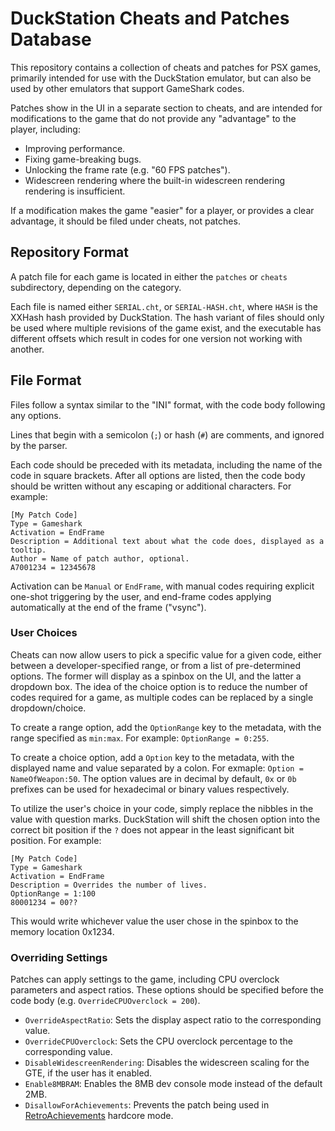 # DuckStation Cheats and Patches Database

This repository contains a collection of cheats and patches for PSX games, primarily intended for use with the DuckStation
emulator, but can also be used by other emulators that support GameShark codes.

Patches show in the UI in a separate section to cheats, and are intended for modifications to the game that do not provide
any "advantage" to the player, including:
 - Improving performance.
 - Fixing game-breaking bugs.
 - Unlocking the frame rate (e.g. "60 FPS patches").
 - Widescreen rendering where the built-in widescreen rendering rendering is insufficient.

If a modification makes the game "easier" for a player, or provides a clear advantage, it should be filed under cheats, not patches.

## Repository Format

A patch file for each game is located in either the `patches` or `cheats` subdirectory, depending on the category.

Each file is named either `SERIAL.cht`, or `SERIAL-HASH.cht`, where `HASH` is the XXHash hash provided by DuckStation.
The hash variant of files should only be used where multiple revisions of the game exist, and the executable has different
offsets which result in codes for one version not working with another.

## File Format

Files follow a syntax similar to the "INI" format, with the code body following any options.

Lines that begin with a semicolon (`;`) or hash (`#`) are comments, and ignored by the parser.

Each code should be preceded with its metadata, including the name of the code in square brackets. After all options are
listed, then the code body should be written without any escaping or additional characters. For example:

```
[My Patch Code]
Type = Gameshark
Activation = EndFrame
Description = Additional text about what the code does, displayed as a tooltip.
Author = Name of patch author, optional.
A7001234 = 12345678
```

Activation can be `Manual` or `EndFrame`, with manual codes requiring explicit one-shot triggering by the user, and end-frame
codes applying automatically at the end of the frame ("vsync").

### User Choices

Cheats can now allow users to pick a specific value for a given code, either between a developer-specified range, or from a list
of pre-determined options. The former will display as a spinbox on the UI, and the latter a dropdown box. The idea of the choice
option is to reduce the number of codes required for a game, as multiple codes can be replaced by a single dropdown/choice.

To create a range option, add the `OptionRange` key to the metadata, with the range specified as `min:max`.
For example: `OptionRange = 0:255`.

To create a choice option, add a `Option` key to the metadata, with the displayed name and value separated by a colon.
For exmaple: `Option = NameOfWeapon:50`. The option values are in decimal by default, `0x` or `0b` prefixes can be used for
hexadecimal or binary values respectively.

To utilize the user's choice in your code, simply replace the nibbles in the value with question marks. DuckStation will shift
the chosen option into the correct bit position if the `?` does not appear in the least significant bit position. For example:

```
[My Patch Code]
Type = Gameshark
Activation = EndFrame
Description = Overrides the number of lives.
OptionRange = 1:100
80001234 = 00??
```

This would write whichever value the user chose in the spinbox to the memory location 0x1234.

### Overriding Settings

Patches can apply settings to the game, including CPU overclock parameters and aspect ratios. These options should
be specified before the code body (e.g. `OverrideCPUOverclock = 200`).

 - `OverrideAspectRatio`: Sets the display aspect ratio to the corresponding value.
 - `OverrideCPUOverclock`: Sets the CPU overclock percentage to the corresponding value.
 - `DisableWidescreenRendering`: Disables the widescreen scaling for the GTE, if the user has it enabled.
 - `Enable8MBRAM`: Enables the 8MB dev console mode instead of the default 2MB.
 - `DisallowForAchievements`: Prevents the patch being used in [RetroAchievements](https://retroachievements.org/) hardcore mode.
